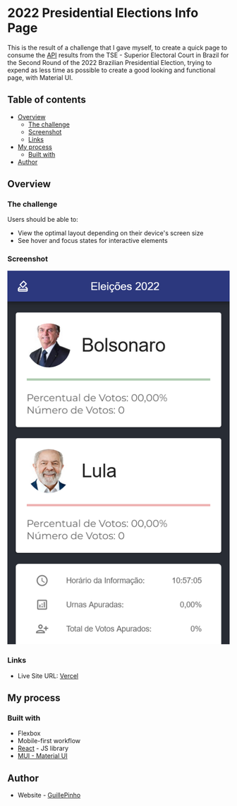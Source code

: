 # 2022 Presidential Elections Info Page

This is the result of a challenge that I gave myself, to create a quick page to consume the [API](https://resultados.tse.jus.br/oficial/ele2022/545/dados-simplificados/br/br-c0001-e000545-r.json) results from the TSE - Superior Electoral Court in Brazil for the Second Round of the 2022 Brazilian Presidential Election, trying to expend as less time as possible to create a good looking and functional page, with Material UI. 

## Table of contents

- [Overview](#overview)
  - [The challenge](#the-challenge)
  - [Screenshot](#screenshot)
  - [Links](#links)
- [My process](#my-process)
  - [Built with](#built-with)
- [Author](#author)

## Overview

### The challenge

Users should be able to:

- View the optimal layout depending on their device's screen size
- See hover and focus states for interactive elements

### Screenshot

![](./screenshot.png)

### Links

- Live Site URL: [Vercel](https://elections2022-guillepinho.vercel.app/)

## My process

### Built with

- Flexbox
- Mobile-first workflow
- [React](https://reactjs.org/) - JS library
- [MUI - Material UI](https://mui.com/)

## Author

- Website - [GuillePinho](https://github.com/guillepinho)